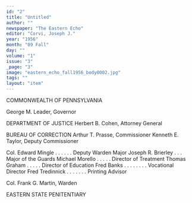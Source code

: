 ```yaml
---
id: "2"
title: "Untitled"
author: ""
newspaper: "The Eastern Echo"
editor: "Corvi, Joseph J."
year: "1956"
month: "09 Fall"
day: ""
volume: "1"
issue: "3"
_page: "3"
image: "eastern_echo_fall1956_body0002.jpg"
tags: ""
layout: "item"
---
```

COMMONWEALTH OF PENNSYLVANIA

George M. Leader, Governor

DEPARTMENT OF JUSTICE
Herbert B. Cohen, Attorney General

BUREAU OF CORRECTION
Arthur T. Prasse, Commissioner
Kenneth E. Taylor, Deputy Commissioner

Col. Edward Mingle . . . . . . Deputy Warden
Major Joseph R. Brierley . . . Major of the Guards
Michael Morello . . . . . Director of Treatment
Thomas Graham . . . . . Director of Education
Fred Banks . . . . . . . . Vocational Director
Fred Tredinnick . . . . . . . Printing Advisor

Col. Frank G. Martin, Warden

EASTERN STATE PENITENTIARY
